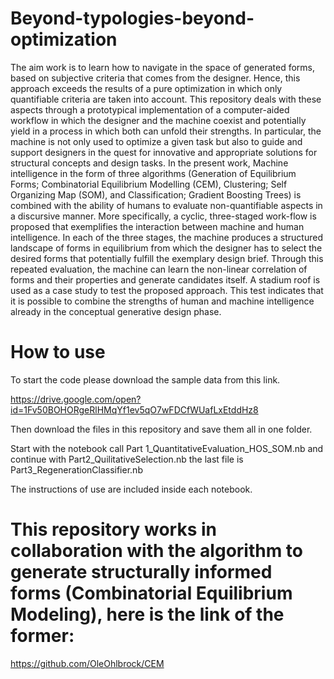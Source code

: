 # Beyond-typologies-beyond-optimization

The aim work is to learn how to navigate in the space of generated forms, based on subjective criteria that comes from the designer. Hence, this approach exceeds the results of a pure optimization in which only quantifiable criteria are taken into account.    This repository deals with these aspects through a prototypical implementation of a computer-aided workflow in which the designer and the machine coexist and potentially yield in a process in which both can unfold their strengths. In particular, the machine is not only used to optimize a given task but also to guide and support designers in the quest for innovative and appropriate solutions for structural concepts and design tasks.   In the present work, Machine intelligence in the form of three algorithms (Generation of Equilibrium Forms; Combinatorial Equilibrium Modelling (CEM), Clustering; Self Organizing Map (SOM), and Classification; Gradient Boosting Trees) is combined with the ability of humans to evaluate non-quantifiable aspects in a discursive manner. More specifically, a cyclic, three-staged work-flow is proposed that exemplifies the interaction between machine and human intelligence. In each of the three stages, the machine produces a structured landscape of forms in equilibrium from which the designer has to select the desired forms that potentially fulfill the exemplary design brief. Through this repeated evaluation, the machine can learn the non-linear correlation of forms and their properties and generate candidates itself. A stadium roof is used as a case study to test the proposed approach. This test indicates that it is possible to combine the strengths of human and machine intelligence already in the conceptual generative design phase. 

# How to use

To start the code please download the sample data from this link. 

https://drive.google.com/open?id=1Fv50BOHORgeRlHMqYf1ev5qO7wFDCfWUafLxEtddHz8

Then download the files in this repository and save them all in one folder.

Start with the notebook call Part 1_QuantitativeEvaluation_HOS_SOM.nb and continue with Part2_QuilitativeSelection.nb the last file is Part3_RegenerationClassifier.nb

The instructions of use are included inside each notebook.

# This repository works in collaboration with the algorithm to generate structurally informed forms (Combinatorial Equilibrium Modeling), here is the link of the former:

https://github.com/OleOhlbrock/CEM




